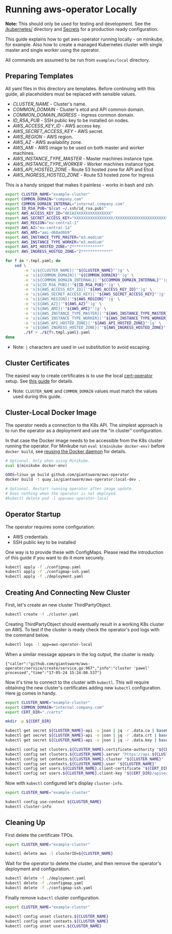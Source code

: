 # Running aws-operator Locally

**Note:** This should only be used for testing and development. See the
[/kubernetes/][kubernetes-dir] directory and [Secrets][secrets-doc] for
a production ready configuration.

[kubernetes-dir]: https://github.com/giantswarm/aws-operator/tree/master/kubernetes
[secrets-doc]: https://github.com/giantswarm/aws-operator#secret

This guide explains how to get aws-operator running locally - on minikube, for
example. Also how to create a managed Kubernetes cluster with single master and
single worker using the operator.

All commands are assumed to be run from `examples/local` directory.


## Preparing Templates

All yaml files in this directory are templates. Before continuing with this
guide, all placeholders must be replaced with sensible values.

- *CLUSTER_NAME* - Cluster's name.
- *COMMON_DOMAIN* - Cluster's etcd and API common domain.
- *COMMON_DOMAIN_INGRESS* - Ingress common domain.
- *ID_RSA_PUB* - SSH public key to be installed on nodes.
- *AWS_ACCESS_KEY_ID* - AWS access key.
- *AWS_SECRET_ACCESS_KEY* - AWS secret.
- *AWS_REGION* - AWS region.
- *AWS_AZ* - AWS availability zone.
- *AWS_AMI* - AWS image to be used on both master and worker machines.
- *AWS_INSTANCE_TYPE_MASTER* - Master machines instance type.
- *AWS_INSTANCE_TYPE_WORKER* - Worker machines instance type.
- *AWS_API_HOSTED_ZONE* - Route 53 hosted zone for API and Etcd
- *AWS_INGRESS_HOSTED_ZONE* - Route 53 hosted zone for Ingress

This is a handy snippet that makes it painless - works in bash and zsh.

```bash
export CLUSTER_NAME="example-cluster"
export COMMON_DOMAIN="company.com"
export COMMON_DOMAIN_INTERNAL="internal.company.com"
export ID_RSA_PUB="$(cat ~/.ssh/id_rsa.pub)"
export AWS_ACCESS_KEY_ID="AKIAIXXXXXXXXXXXXXXX"
export AWS_SECRET_ACCESS_KEY="XXXXXXXXXXXXXXXXX/XXXXXXXXXXXXXXXXXXXXXX"
export AWS_REGION="eu-central-1"
export AWS_AZ="eu-central-1a"
export AWS_AMI="ami-d60ad6b9"
export AWS_INSTANCE_TYPE_MASTER="m3.medium"
export AWS_INSTANCE_TYPE_WORKER="m3.medium"
export AWS_API_HOSTED_ZONE="Z*************"
export AWS_INGRESS_HOSTED_ZONE="Z*************"

for f in *.tmpl.yaml; do
    sed \
        -e 's|${CLUSTER_NAME}|'"${CLUSTER_NAME}"'|g' \
        -e 's|${COMMON_DOMAIN}|'"${COMMON_DOMAIN}"'|g' \
        -e 's|${COMMON_DOMAIN_INTERNAL}|'"${COMMON_DOMAIN_INTERNAL}"'|g' \
        -e 's|${ID_RSA_PUB}|'"${ID_RSA_PUB}"'|g' \
        -e 's|${AWS_ACCESS_KEY_ID}|'"${AWS_ACCESS_KEY_ID}"'|g' \
        -e 's|${AWS_SECRET_ACCESS_KEY}|'"${AWS_SECRET_ACCESS_KEY}"'|g' \
        -e 's|${AWS_REGION}|'"${AWS_REGION}"'|g' \
        -e 's|${AWS_AZ}|'"${AWS_AZ}"'|g' \
        -e 's|${AWS_AMI}|'"${AWS_AMI}"'|g' \
        -e 's|${AWS_INSTANCE_TYPE_MASTER}|'"${AWS_INSTANCE_TYPE_MASTER}"'|g' \
        -e 's|${AWS_INSTANCE_TYPE_WORKER}|'"${AWS_INSTANCE_TYPE_WORKER}"'|g' \
        -e 's|${AWS_API_HOSTED_ZONE}|'"${AWS_API_HOSTED_ZONE}"'|g' \
        -e 's|${AWS_INGRESS_HOSTED_ZONE}|'"${AWS_INGRESS_HOSTED_ZONE}"'|g' \
        ./$f > ./${f%.tmpl.yaml}.yaml
done
```

- Note: `|` characters are used in `sed` substitution to avoid escaping.


## Cluster Certificates

The easiest way to create certificates is to use the local [cert-operator]
setup. See [this guide][cert-operator-local-setup] for details.

- Note: `CLUSTER_NAME` and `COMMON_DOMAIN` values must match the values used
  during this guide.

## Cluster-Local Docker Image

The operator needs a connection to the K8s API. The simplest approach is to run
the operator as a deployment and use the "in cluster" configuration.

In that case the Docker image needs to be accessible from the K8s cluster
running the operator. For Minikube run `eval $(minikube docker-env)` before
`docker build`, see [reusing the Docker daemon] for details.

[reusing the docker daemon]: https://github.com/kubernetes/minikube/blob/master/docs/reusing_the_docker_daemon.md 

```bash
# Optional. Only when using Minikube.
eval $(minikube docker-env)

GOOS=linux go build github.com/giantswarm/aws-operator
docker build -t quay.io/giantswarm/aws-operator:local-dev .

# Optional. Restart running operator after image update.
# Does nothing when the operator is not deployed.
#kubectl delete pod -l app=aws-operator-local
```


## Operator Startup

The operator requires some configuration:

- AWS credentials
- SSH public key to be installed

One way is to provide these with ConfigMaps. Please read the introduction of
this guide if you want to do it more securely.

```bash
kubectl apply -f ./configmap.yaml
kubectl apply -f ./configmap-ssh.yaml
kubectl apply -f ./deployment.yaml
```


## Creating And Connecting New Cluster

First, let's create an new cluster ThirdPartyObject.

```bash
kubectl create -f ./cluster.yaml
```

Creating ThirdPartyObject should eventually result in a working K8s cluster on
AWS. To test if the cluster is ready check the operator's pod logs with the
command below.

```bash
kubectl logs -l app=aws-operator-local
```

When a similar message appears in the log output, the cluster is ready.

```
{"caller":"github.com/giantswarm/aws-operator/service/create/service.go:967","info":"cluster 'pawel' processed","time":"17-05-24 15:24:08.537"}
```

Now it's time to connect to the cluster with `kubectl`. This will require
obtaining the new cluster's certificates adding new `kubectl` configuration.
Here [jq] comes in handy.

```bash
export CLUSTER_NAME="example-cluster"
export COMMON_DOMAIN="internal.company.com"
export CERT_DIR="./certs"

mkdir -p ${CERT_DIR}

kubectl get secret ${CLUSTER_NAME}-api -o json | jq -r .data.ca | base64 --decode > ${CERT_DIR}/ca.crt
kubectl get secret ${CLUSTER_NAME}-api -o json | jq -r .data.crt | base64 --decode > ${CERT_DIR}/apiserver.crt
kubectl get secret ${CLUSTER_NAME}-api -o json | jq -r .data.key | base64 --decode > ${CERT_DIR}/apiserver.key

kubectl config set clusters.${CLUSTER_NAME}.certificate-authority "${CERT_DIR}/ca.crt"
kubectl config set clusters.${CLUSTER_NAME}.server "https://api.${CLUSTER_NAME}.${COMMON_DOMAIN}"
kubectl config set contexts.${CLUSTER_NAME}.cluster "${CLUSTER_NAME}"
kubectl config set contexts.${CLUSTER_NAME}.user "${CLUSTER_NAME}"
kubectl config set users.${CLUSTER_NAME}.client-certificate "${CERT_DIR}/apiserver.crt"
kubectl config set users.${CLUSTER_NAME}.client-key "${CERT_DIR}/apiserver.key"
```

Now with `kubectl` configured let's display `cluster-info`.

```bash
export CLUSTER_NAME="example-cluster"

kubectl config use-context ${CLUSTER_NAME}
kubectl cluster-info
```


## Cleaning Up

First delete the certificate TPOs.

```bash
export CLUSTER_NAME="example-cluster"

kubectl delete aws -l clusterID=${CLUSTER_NAME}
```

Wait for the operator to delete the cluster, and then remove the operator's
deployment and configuration.

```bash
kubectl delete -f ./deployment.yaml
kubectl delete -f ./configmap.yaml
kubectl delete -f ./configmap-ssh.yaml
```

Finally remove `kubectl` cluster configuration.

```bash
export CLUSTER_NAME="example-cluster"

kubectl config unset clusters.${CLUSTER_NAME}
kubectl config unset contexts.${CLUSTER_NAME}
kubectl config unset users.${CLUSTER_NAME}
```

[aws-operator]: https://github.com/giantswarm/aws-operator
[cert-operator]: https://github.com/giantswarm/cert-operator
[cert-operator-local-setup]: https://github.com/giantswarm/cert-operator/tree/master/examples/local

[jq]: https://stedolan.github.io/jq
